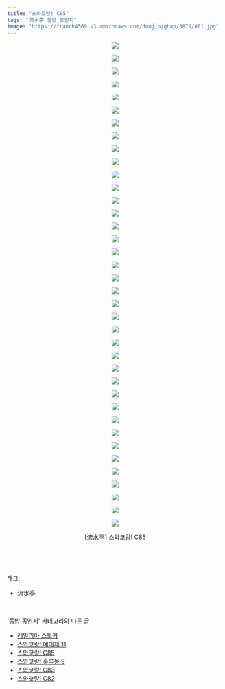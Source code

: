 ```yaml
---
title: "스와코랑! C85"
tags: "流水亭 동방_동인지"
image: "https://franch4569.s3.amazonaws.com/doujin/ghap/3879/001.jpg"
---
```

<div class="article">
<p style="text-align: center; clear: none; float: none;"><img src="{{ site.imgserver2 }}/ghap/3879/001.jpg"/></p>
<p style="text-align: center; clear: none; float: none;"><img src="{{ site.imgserver2 }}/ghap/3879/002.jpg"/></p>
<p style="text-align: center; clear: none; float: none;"><img src="{{ site.imgserver2 }}/ghap/3879/003.jpg"/></p>
<p style="text-align: center; clear: none; float: none;"><img src="{{ site.imgserver2 }}/ghap/3879/004.jpg"/></p>
<p style="text-align: center; clear: none; float: none;"><img src="{{ site.imgserver2 }}/ghap/3879/005.jpg"/></p>
<p style="text-align: center; clear: none; float: none;"><img src="{{ site.imgserver2 }}/ghap/3879/006.jpg"/></p>
<p style="text-align: center; clear: none; float: none;"><img src="{{ site.imgserver2 }}/ghap/3879/007.jpg"/></p>
<p style="text-align: center; clear: none; float: none;"><img src="{{ site.imgserver2 }}/ghap/3879/008.jpg"/></p>
<p style="text-align: center; clear: none; float: none;"><img src="{{ site.imgserver2 }}/ghap/3879/009.jpg"/></p>
<p style="text-align: center; clear: none; float: none;"><img src="{{ site.imgserver2 }}/ghap/3879/010.jpg"/></p>
<p style="text-align: center; clear: none; float: none;"><img src="{{ site.imgserver2 }}/ghap/3879/011.jpg"/></p>
<p style="text-align: center; clear: none; float: none;"><img src="{{ site.imgserver2 }}/ghap/3879/012.jpg"/></p>
<p style="text-align: center; clear: none; float: none;"><img src="{{ site.imgserver2 }}/ghap/3879/013.jpg"/></p>
<p style="text-align: center; clear: none; float: none;"><img src="{{ site.imgserver2 }}/ghap/3879/014.jpg"/></p>
<p style="text-align: center; clear: none; float: none;"><img src="{{ site.imgserver2 }}/ghap/3879/015.jpg"/></p>
<p style="text-align: center; clear: none; float: none;"><img src="{{ site.imgserver2 }}/ghap/3879/016.jpg"/></p>
<p style="text-align: center; clear: none; float: none;"><img src="{{ site.imgserver2 }}/ghap/3879/017.jpg"/></p>
<p style="text-align: center; clear: none; float: none;"><img src="{{ site.imgserver2 }}/ghap/3879/018.jpg"/></p>
<p style="text-align: center; clear: none; float: none;"><img src="{{ site.imgserver2 }}/ghap/3879/019.jpg"/></p>
<p style="text-align: center; clear: none; float: none;"><img src="{{ site.imgserver2 }}/ghap/3879/020.jpg"/></p>
<p style="text-align: center; clear: none; float: none;"><img src="{{ site.imgserver2 }}/ghap/3879/021.jpg"/></p>
<p style="text-align: center; clear: none; float: none;"><img src="{{ site.imgserver2 }}/ghap/3879/022.jpg"/></p>
<p style="text-align: center; clear: none; float: none;"><img src="{{ site.imgserver2 }}/ghap/3879/023.jpg"/></p>
<p style="text-align: center; clear: none; float: none;"><img src="{{ site.imgserver2 }}/ghap/3879/024.jpg"/></p>
<p style="text-align: center; clear: none; float: none;"><img src="{{ site.imgserver2 }}/ghap/3879/025.jpg"/></p>
<p style="text-align: center; clear: none; float: none;"><img src="{{ site.imgserver2 }}/ghap/3879/026.jpg"/></p>
<p style="text-align: center; clear: none; float: none;"><img src="{{ site.imgserver2 }}/ghap/3879/027.jpg"/></p>
<p style="text-align: center; clear: none; float: none;"><img src="{{ site.imgserver2 }}/ghap/3879/028.jpg"/></p>
<p style="text-align: center; clear: none; float: none;"><img src="{{ site.imgserver2 }}/ghap/3879/029.jpg"/></p>
<p style="text-align: center; clear: none; float: none;"><img src="{{ site.imgserver2 }}/ghap/3879/030.jpg"/></p>
<p style="text-align: center; clear: none; float: none;"><img src="{{ site.imgserver2 }}/ghap/3879/031.jpg"/></p>
<p style="text-align: center; clear: none; float: none;"><img src="{{ site.imgserver2 }}/ghap/3879/032.jpg"/></p>
<p style="text-align: center; clear: none; float: none;"><img src="{{ site.imgserver2 }}/ghap/3879/033.jpg"/></p>
<p style="text-align: center; clear: none; float: none;"><img src="{{ site.imgserver2 }}/ghap/3879/034.jpg"/></p>
<p style="text-align: center; clear: none; float: none;"><img src="{{ site.imgserver2 }}/ghap/3879/035.jpg"/></p>
<p style="text-align: center; clear: none; float: none;"><img src="{{ site.imgserver2 }}/ghap/3879/036.jpg"/></p>
<p style="text-align: center; clear: none; float: none;"><img src="{{ site.imgserver2 }}/ghap/3879/037.jpg"/></p>
<p style="text-align: center; clear: none; float: none;"><img src="{{ site.imgserver2 }}/ghap/3879/038.jpg"/></p>
<p style="text-align: center; clear: none; float: none;">[流水亭] 스와코랑! C85</p>
<p><br/></p>
</div><br/>
<div class="tagTrail">
<p>태그: </p>
<ul>
<li>流水亭</li>
</ul>
</div><br/>
<div class="another">
<p>'동방 동인지' 카테고리의 다른 글</p>
<ul>
<li><a href="/ghap_3884">레밀리아 스토커</a></li>
<li><a href="/ghap_3880">스와코랑! 예대제 11</a></li>
<li><a href="/ghap_3879">스와코랑! C85</a></li>
<li><a href="/ghap_3878">스와코랑! 홍루몽 9</a></li>
<li><a href="/ghap_3877">스와코랑! C83</a></li>
<li><a href="/ghap_3876">스와코랑! C82</a></li>
</ul>
</div><br/>
<div class="cb_module cb_fluid">
<div class="cb_wrt cb_profile">
</div><!-- commentList close -->
</div><br/>
